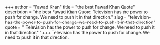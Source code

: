 +++
author = "Fawad Khan"
title = "the best Fawad Khan Quote"
description = "the best Fawad Khan Quote: Television has the power to push for change. We need to push it in that direction."
slug = "television-has-the-power-to-push-for-change-we-need-to-push-it-in-that-direction"
quote = '''Television has the power to push for change. We need to push it in that direction.'''
+++
Television has the power to push for change. We need to push it in that direction.
